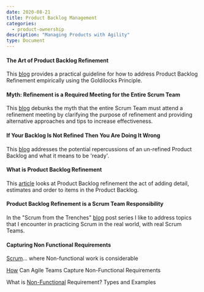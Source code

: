```yaml
---
date: 2020-08-21
title: Product Backlog Management
categories:
  - product-ownership
description: "Managing Products with Agility"
type: Document
---
```

#### The Art of Product Backlog Refinement
This [blog](https://www.scrum.org/resources/blog/art-product-backlog-refinement) provides a practical guideline for how to address Product Backlog Refinement empirically using the Goldilocks Principle.

#### Myth: Refinement is a Required Meeting for the Entire Scrum Team
This [blog](https://www.scrum.org/resources/blog/myth-14-refinement-required-meeting-entire-scrum-team) debunks the myth that the entire Scrum Team must attend a refinement meeting by clarifying the purpose of refinement and providing alternative approaches and tips to increase effectiveness.

#### If Your Backlog Is Not Refined Then You Are Doing It Wrong
This [blog](https://www.scrum.org/resources/blog/if-your-backlog-not-refined-then-you-are-doing-it-wrong) addresses the potential repercussions of an un-refined Product Backlog and what it means to be 'ready'.

#### What is Product Backlog Refinement
This [article](https://www.visual-paradigm.com/scrum/what-is-product-backlog-refinement/) looks at Product Backlog refinement the act of adding detail, estimates and order to items in the Product Backlog.

#### Product Backlog Refinement is a Scrum Team Responsibility
In the "Scrum from the Trenches" [blog](https://www.scrum.org/resources/blog/scrum-trenches-product-backlog-refinement-scrum-team-responsibility) post series I like to address topics that I encounter in practicing Scrum in the real world, with real Scrum Teams.

#### Capturing Non Functional Requirements
[Scrum](https://www.scrum.org/forum/scrum-forum/6890/scrum-where-non-functional-work-considerable)... where Non-functional work is considerable

 [How](https://www.linkedin.com/pulse/how-can-agile-teams-capture-non-functional-phil-robinson/) Can Agile Teams Capture Non-Functional Requirements

 What is [Non-Functional](https://www.guru99.com/non-functional-requirement-type-example.html) Requirement? Types and Examples
